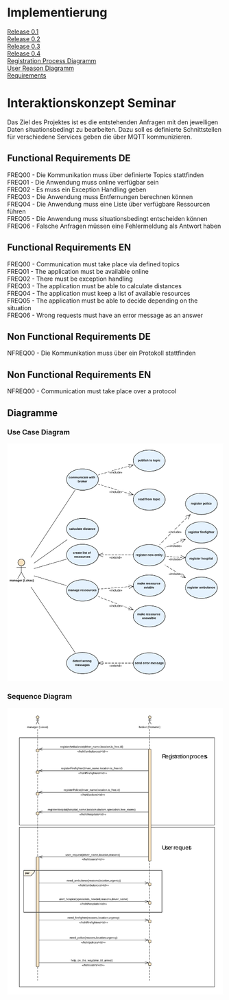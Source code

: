 # Implementierung
[Release 0.1][rel01] 
<br>
[Release 0.2][rel02]
<br>
[Release 0.3][rel03]
<br>
[Release 0.4][rel04]
<br>
[Registration Process Diagramm][rp]
<br>
[User Reason Diagramm][ur]
<br>
[Requirements][req]
<br>

# Interaktionskonzept Seminar
Das Ziel des Projektes ist es die entstehenden Anfragen mit den jeweiligen Daten situationsbedingt zu bearbeiten. Dazu soll es definierte Schnittstellen für verschiedene Services geben die über MQTT kommunizieren.

## Functional Requirements DE
FREQ00 - Die Kommunikation muss über definierte Topics stattfinden <br/>
FREQ01 - Die Anwendung muss online verfügbar sein <br/>
FREQ02 - Es muss ein Exception Handling geben </br>
FREQ03 - Die Anwendung muss Entfernungen berechnen können </br>
FREQ04 - Die Anwendung muss eine Liste über verfügbare Ressourcen führen </br>
FREQ05 - Die Anwendung muss situationsbedingt entscheiden können </br>
FREQ06 - Falsche Anfragen müssen eine Fehlermeldung als Antwort haben </br>

## Functional Requirements EN
FREQ00 - Communication must take place via defined topics <br/>
FREQ01 - The application must be available online <br/>
FREQ02 - There must be exception handling </br>
FREQ03 - The application must be able to calculate distances </br>
FREQ04 - The application must keep a list of available resources </br>
FREQ05 - The application must be able to decide depending on the situation </br>
FREQ06 - Wrong requests must have an error message as an answer </br>

## Non Functional Requirements DE
NFREQ00 - Die Kommunikation muss über ein Protokoll stattfinden <br/>

## Non Functional Requirements EN
NFREQ00 - Communication must take place over a protocol <br/>


## Diagramme
### Use Case Diagram

![useCasePicutre](/Doku/Diagramme/usecase_svg.svg)

### Sequence Diagram
![SequnceDiagram](/Doku/Diagramme/sequence_svg.svg)


[rel01]: https://github.com/IxTzy/Interaktionskonzept/tree/master/Implementierung/Release%200.1
[rel02]: https://github.com/IxTzy/Interaktionskonzept/tree/master/Implementierung/Release%200.2
[rel03]: https://github.com/IxTzy/Interaktionskonzept/tree/master/Implementierung/Release%200.3
[rel04]: https://github.com/IxTzy/Interaktionskonzept/tree/master/Implementierung/Release%200.4
[rp]: https://github.com/IxTzy/Interaktionskonzept/blob/master/Doku/Diagramme/RegistrationProcess.pdf
[ur]: https://github.com/IxTzy/Interaktionskonzept/blob/master/Doku/Diagramme/UserReason.pdf
[req]: https://github.com/IxTzy/Interaktionskonzept/blob/master/Doku/Requirements/README.md
